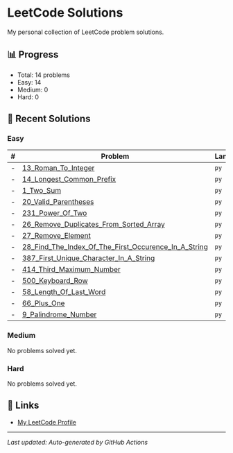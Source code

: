 # LeetCode Solutions

My personal collection of LeetCode problem solutions.

## 📊 Progress

<!-- LEETCODE-STATS:START -->
- Total: 14 problems
- Easy: 14
- Medium: 0
- Hard: 0
<!-- LEETCODE-STATS:END -->

## 📝 Recent Solutions

### Easy
<!-- LEETCODE-EASY:START -->
| # | Problem | Language |
|---|---------|----------|
| - | [13_Roman_To_Integer](13_roman_to_integer.py) | `py` |
| - | [14_Longest_Common_Prefix](14_longest_common_prefix.py) | `py` |
| - | [1_Two_Sum](1_two_sum.py) | `py` |
| - | [20_Valid_Parentheses](20_valid_parentheses.py) | `py` |
| - | [231_Power_Of_Two](231_power_of_two.py) | `py` |
| - | [26_Remove_Duplicates_From_Sorted_Array](26_remove_duplicates_from_sorted_array.py) | `py` |
| - | [27_Remove_Element](27_remove_element.py) | `py` |
| - | [28_Find_The_Index_Of_The_First_Occurence_In_A_String](28_find_the_index_of_the_first_occurence_in_a_string.py) | `py` |
| - | [387_First_Unique_Character_In_A_String](387_first_unique_character_in_a_string.py) | `py` |
| - | [414_Third_Maximum_Number](414_third_maximum_number.py) | `py` |
| - | [500_Keyboard_Row](500_keyboard_row.py) | `py` |
| - | [58_Length_Of_Last_Word](58_length_of_last_word.py) | `py` |
| - | [66_Plus_One](66_plus_one.py) | `py` |
| - | [9_Palindrome_Number](9_palindrome_number.py) | `py` |
<!-- LEETCODE-EASY:END -->

### Medium
<!-- LEETCODE-MEDIUM:START -->
No problems solved yet.
<!-- LEETCODE-MEDIUM:END -->

### Hard
<!-- LEETCODE-HARD:START -->
No problems solved yet.
<!-- LEETCODE-HARD:END -->

## 🔗 Links

- [My LeetCode Profile](https://leetcode.com/your-username/)

---
*Last updated: Auto-generated by GitHub Actions*